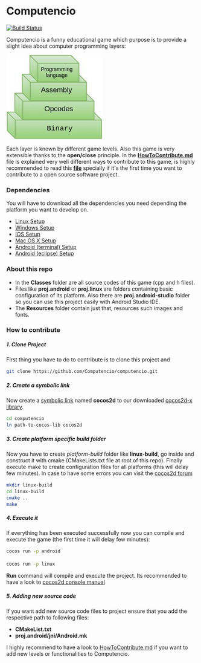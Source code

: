 
# Computencio
[![Build Status](https://travis-ci.org/Cicko/Computencio.svg?branch=master)](https://travis-ci.org/Cicko/Computencio)

Computencio is a funny educational game which purpose is to provide a slight idea about
computer programming layers:

![](layers.jpg)

Each layer is known by different game levels. Also this game is very extensible thanks to the __open/close__ principle. In the [__HowToContribute.md__](HowToContribute.md) file is explained very well different ways to contribute to this game, is highly recommended to read this [__file__](HowToContribute.md) specially if it's the first time you want to contribute to a open source software project.

### Dependencies

You will have to download all the dependencies you need depending the platform you want to develop on.

- [Linux Setup](http://www.cocos2d-x.org/docs/installation/F/)
- [Windows Setup](http://www.cocos2d-x.org/docs/installation/G/)
- [IOS Setup](http://www.cocos2d-x.org/docs/installation/D/)
- [Mac OS X Setup](http://www.cocos2d-x.org/docs/installation/E/)
- [Android (terminal) Setup](http://www.cocos2d-x.org/docs/installation/B/)
- [Android (eclipse) Setup](http://www.cocos2d-x.org/docs/installation/C/)



### About this repo


- In the __Classes__ folder are all source codes of this game (cpp and h files).
- Files like __proj.android__ or __proj.linux__ are folders containing basic configuration of its
platform. Also there are __proj.android-studio__ folder so you can use this project easily with Android Studio IDE.
- The __Resources__ folder contain just that, resources such images and fonts.

### How to contribute

##### 1. Clone Project

First thing you have to do to contribute is to clone this project and

```bash
git clone https://github.com/Computencio/computencio.git
```
##### 2. Create a symbolic link

Now create a [symbolic link](https://en.wikipedia.org/wiki/Symbolic_link) named __cocos2d__ to our downloaded  [cocos2d-x library](http://www.cocos2d-x.org/filedown/cocos2d-x-3.10.zip).

```bash
cd computencio
ln path-to-cocos-lib cocos2d
```

##### 3. Create platform specific build folder

Now you have to create _platform-build_ folder like __linux-build__, go inside and construct it with cmake (CMakeLists.txt file at root of this repo). Finally execute make to create configuration files for all platforms (this will delay few minutes). In case to have some errors you can visit the [cocos2d forum](http://discuss.cocos2d-x.org/)

```bash
mkdir linux-build
cd linux-build
cmake ..
make
```

##### 4. Execute it

If everything has been executed successfully now you can compile and execute the game (the first time it will delay few minutes):
```bash
cocos run -p android

cocos run -p linux
```

__Run__ command will compile and execute the project. Its recommended to have a look to [cocos2d console manual](http://www.cocos2d-x.org/wiki/Cocos2d-console)

##### 5. Adding new source code

If you want add new source code files to project ensure that you add the
respective path to following files:
- __CMakeList.txt__
- __proj.android/jni/Android.mk__

I highly recommend to have a look to [HowToContribute.md](HowToContribute.md) if you want to add new levels or functionalities to Computencio.
